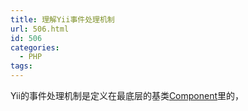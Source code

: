 ```yaml
---
title: 理解Yii事件处理机制
url: 506.html
id: 506
categories:
  - PHP
tags:
---
```


Yii的事件处理机制是定义在最底层的基类[Component](http://www.php100.com/manual/yii/CComponent.html)里的，